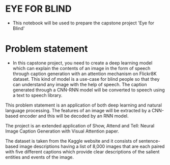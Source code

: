 # EYE FOR BLIND
- This notebook will be used to prepare the capstone project 'Eye for Blind'

# Problem statement
- In this capstone project, you need to create a deep learning model which can explain the contents of an image in the form of speech through caption generation with an attention mechanism on Flickr8K dataset. This kind of model is a use-case for blind people so that they can understand any image with the help of speech. The caption generated through a CNN-RNN model will be converted to speech using a text to speech library.

This problem statement is an application of both deep learning and natural language processing. The features of an image will be extracted by a CNN-based encoder and this will be decoded by an RNN model.

The project is an extended application of Show, Attend and Tell: Neural Image Caption Generation with Visual Attention paper.

The dataset is taken from the Kaggle website and it consists of sentence-based image descriptions having a list of 8,000 images that are each paired with five different captions which provide clear descriptions of the salient entities and events of the image.